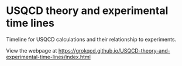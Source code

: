# USQCD theory and experimental time lines

Timeline for USQCD calculations and their relationship to experiments.

View the webpage at https://grokqcd.github.io/USQCD-theory-and-experimental-time-lines/index.html
